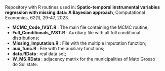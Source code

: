Repository with R routines used in:
**Spatio-temporal instrumental variables regression with missing data: A Bayesian approach**, Computational Economics, 62(1), 29-47, 2023.  

- **MCMC_Code_IVST.R** : The main file containing the MCMC routine; 
- **Full_Conditionals_IVST.R** : Auxiliary file with all full conditional distributions;
- **Missing_Imputation.R** : File with the multiple imputation function;
- **aux_func.R** : File with the auxiliary functions;
- **data.RData** : real data set;
- **W_MS.RData** : adjacency matrix for the municipalities of Mato Grosso do Sul state.
